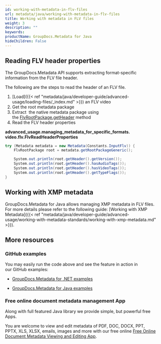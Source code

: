 ```yaml
---
id: working-with-metadata-in-flv-files
url: metadata/java/working-with-metadata-in-flv-files
title: Working with metadata in FLV files
weight: 3
description: ""
keywords: 
productName: GroupDocs.Metadata for Java
hideChildren: False
---
```

## Reading FLV header properties

The GroupDocs.Metadata API supports extracting format-specific information from the FLV file header.

The following are the steps to read the header of an FLV file.

1.  [Load]({{< ref "metadata/java/developer-guide/advanced-usage/loading-files/_index.md" >}}) an FLV video
2.  Get the root metadata package
3.  Extract  the native metadata package using the [FlvRootPackage.getHeader](https://reference.groupdocs.com/metadata/java/com.groupdocs.metadata.core/FlvRootPackage#getHeader()) method
4.  Read the FLV header properties

**advanced\_usage.managing\_metadata\_for\_specific\_formats.<WBR>video.flv.FlvReadHeaderProperties**

```csharp
try (Metadata metadata = new Metadata(Constants.InputFlv)) {
    FlvRootPackage root = metadata.getRootPackageGeneric();

    System.out.println(root.getHeader().getVersion());
    System.out.println(root.getHeader().hasAudioTags());
    System.out.println(root.getHeader().hasVideoTags());
    System.out.println(root.getHeader().getTypeFlags());
}
```

## Working with XMP metadata

GroupDocs.Metadata for Java allows managing XMP metadata in FLV files. For more details please refer to the following guide: [Working with XMP Metadata]({{< ref "metadata/java/developer-guide/advanced-usage/working-with-metadata-standards/working-with-xmp-metadata.md" >}}).

## More resources

### GitHub examples

You may easily run the code above and see the feature in action in our GitHub examples:

*   [GroupDocs.Metadata for .NET examples](https://github.com/groupdocs-metadata/GroupDocs.Metadata-for-.NET)
    
*   [GroupDocs.Metadata for Java examples](https://github.com/groupdocs-metadata/GroupDocs.Metadata-for-Java)
    

### Free online document metadata management App

Along with full featured Java library we provide simple, but powerful free Apps.

You are welcome to view and edit metadata of PDF, DOC, DOCX, PPT, PPTX, XLS, XLSX, emails, images and more with our free online [Free Online Document Metadata Viewing and Editing App](https://products.groupdocs.app/metadata).
